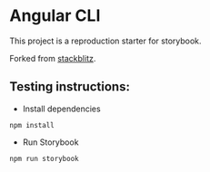 # Angular CLI

This project is a reproduction starter for storybook.

Forked from [stackblitz](https://stackblitz.com/edit/github-tjan8p-exmquj?file=package.json).

## Testing instructions:
- Install dependencies 
```
npm install
```
- Run Storybook
```
npm run storybook
```
